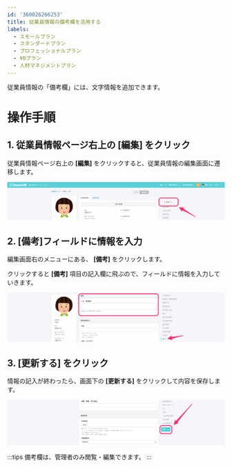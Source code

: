 ```yaml
---
id: '360026266253'
title: 従業員情報の備考欄を活用する
labels:
  - スモールプラン
  - スタンダードプラン
  - プロフェッショナルプラン
  - ¥0プラン
  - 人材マネジメントプラン
---
```

従業員情報の「備考欄」には、文字情報を追加できます。

# 操作手順

## 1\. 従業員情報ページ右上の \[編集\] をクリック

従業員情報ページ右上の **\[編集\]** をクリックすると、従業員情報の編集画面に遷移します。

![image1.png](./00_image1.png)

## 2\. \[備考\]フィールドに情報を入力

編集画面右のメニューにある、 **\[備考\]** をクリックします。

クリックすると **\[備考\]** 項目の記入欄に飛ぶので、フィールドに情報を入力していきます。

![image1.png](./01_image1.png)

## 3\. \[更新する\] をクリック

情報の記入が終わったら、画面下の **\[更新する\]** をクリックして内容を保存します。

![image1.png](./02_image1.png)

:::tips
備考欄は、管理者のみ閲覧・編集できます。
:::
